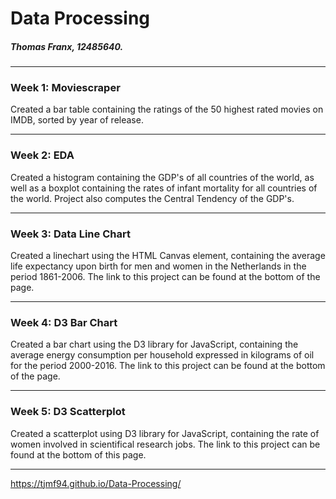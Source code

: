 # Data Processing


##### Thomas Franx, 12485640.


------

### Week 1: Moviescraper
Created a bar table containing the ratings of the 50 highest rated movies on IMDB, sorted by year of release.

------

### Week 2: EDA
Created a histogram containing the GDP's of all countries of the world, as well as a boxplot containing the rates of infant mortality for all countries of the world. Project also computes the Central Tendency of the GDP's.

------

### Week 3: Data Line Chart
Created a linechart using the HTML Canvas element, containing the average life expectancy upon birth for men and women in the Netherlands in the period 1861-2006. The link to this project can be found at the bottom of the page.

------

### Week 4: D3 Bar Chart
Created a bar chart using the D3 library for JavaScript, containing the average energy consumption per household expressed in kilograms of oil for the period 2000-2016. The link to this project can be found at the bottom of the page.

------

### Week 5: D3 Scatterplot
Created a scatterplot using D3 library for JavaScript, containing the rate of women involved in scientifical research jobs. The link to this project can be found at the bottom of this page.

------

https://tjmf94.github.io/Data-Processing/
